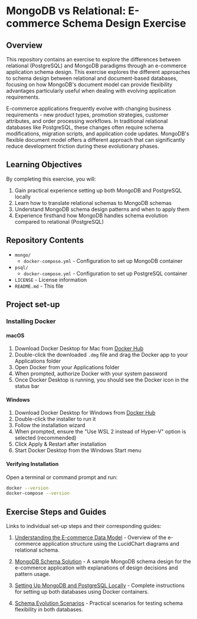 # MongoDB vs Relational: E-commerce Schema Design Exercise

## Overview

This repository contains an exercise to explore the differences between relational (PostgreSQL) and MongoDB paradigms through an e-commerce application schema design. This exercise explores the different approaches to schema design between relational and document-based databases, focusing on how MongoDB's document model can provide flexibility advantages particularly useful when dealing with evolving application requirements.

E-commerce applications frequently evolve with changing business requirements - new product types, promotion strategies, customer attributes, and order processing workflows. In traditional relational databases like PostgreSQL, these changes often require schema modifications, migration scripts, and application code updates. MongoDB's flexible document model offers a different approach that can significantly reduce development friction during these evolutionary phases.

## Learning Objectives

By completing this exercise, you will:
1. Gain practical experience setting up both MongoDB and PostgreSQL locally
2. Learn how to translate relational schemas to MongoDB schemas
3. Understand MongoDB schema design patterns and when to apply them
4. Experience firsthand how MongoDB handles schema evolution compared to relational (PostgreSQL)

## Repository Contents

- `mongo/` 
  - `docker-compose.yml` - Configuration to set up MongoDB container
- `psql/`
  - `docker-compose.yml` - Configuration to set up PostgreSQL container
- `LICENSE` - License information
- `README.md` - This file
  
## Project set-up

### Installing Docker

#### macOS
1. Download Docker Desktop for Mac from [Docker Hub](https://docs.docker.com/desktop/install/mac-install/)
2. Double-click the downloaded `.dmg` file and drag the Docker app to your Applications folder
3. Open Docker from your Applications folder
4. When prompted, authorize Docker with your system password
5. Once Docker Desktop is running, you should see the Docker icon in the status bar

#### Windows
1. Download Docker Desktop for Windows from [Docker Hub](https://docs.docker.com/desktop/install/windows-install/)
2. Double-click the installer to run it
3. Follow the installation wizard
4. When prompted, ensure the "Use WSL 2 instead of Hyper-V" option is selected (recommended)
5. Click Apply & Restart after installation
6. Start Docker Desktop from the Windows Start menu

#### Verifying Installation
Open a terminal or command prompt and run:

```bash
docker --version
docker-compose --version
```

## Exercise Steps and Guides

Links to individual set-up steps and their corresponding guides:


1. [Understanding the E-commerce Data Model](docs/ecommerce.md) - Overview of the e-commerce application structure using the LucidChart diagrams and relational schema.

2. [MongoDB Schema Solution](docs/mongodb-schema-solution.md) - A sample MongoDB schema design for the e-commerce application with explanations of design decisions and pattern usage.
  
3. [Setting Up MongoDB and PostgreSQL Locally](database-setup.md) - Complete instructions for setting up both databases using Docker containers.

4. [Schema Evolution Scenarios](docs/schema-evolution.md) - Practical scenarios for testing schema flexibility in both databases.
